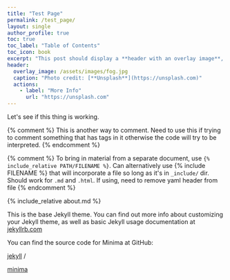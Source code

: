 ```yaml
---
title: "Test Page"
permalink: /test_page/
layout: single
author_profile: true
toc: true
toc_label: "Table of Contents"
toc_icon: book
excerpt: "This post should display a **header with an overlay image**, if the theme supports it."
header:
  overlay_image: /assets/images/fog.jpg
  caption: "Photo credit: [**Unsplash**](https://unsplash.com)"
  actions:
    - label: "More Info"
      url: "https://unsplash.com"
---
```



Let's see if this thing is working.

[//]: # "There are multiple ways to insert comments. This is one."


[//]: # "{# This type of comment doesn't work #}"


{% comment %}
This is another way to comment. Need to use this if trying to comment something that has tags in it otherwise the code will try to be interpreted.
{% endcomment %}

{% comment %}
To bring in material from a separate document, use `{% include_relative PATH/FILENAME %}`. Can alternatively use {% include FILENAME %} that will incorporate a file so long as it's in `_include/` dir. Should work for `.md` and `.html`. If using, need to remove yaml header from file
{% endcomment %}

{% include_relative about.md %}

This is the base Jekyll theme. You can find out more info about customizing your Jekyll theme, as well as basic Jekyll usage documentation at [jekyllrb.com](https://jekyllrb.com/)

You can find the source code for Minima at GitHub:

[//]: # "To include a hyperlink, put [DISPLAY_TEXT][HYPERLINK_TAG] where DISPLAY_TEXT is the text shown on the webpage as the hyperlink and HYPERLINK_TAG can be found at the bottom of the page in the format [HYPERLINK_TAG][URL]. The benefit of using this form of hyperlinking is the same hyperlink can be used in more than one place and it's easy to change when necessary."

[jekyll][jekyll-organization] / 

[//]: # "This is an alternative way to reference a hyperlink by using [DISPLAY_TEXT][URL] where DISPLAY_TEXT is the text shown on the website that serves as the hyperlink."

[minima](https://github.com/jekyll/minima) 


[//]: # "This is an example of creating a hyperlink tag that you can use in multiple places throughout a given document in the form of [HYPERLINK_TAG][URL]"

[jekyll-organization]: https://github.com/jekyll